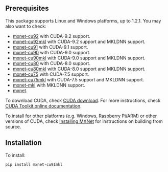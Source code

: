 <!--- Licensed to the Apache Software Foundation (ASF) under one -->
<!--- or more contributor license agreements.  See the NOTICE file -->
<!--- distributed with this work for additional information -->
<!--- regarding copyright ownership.  The ASF licenses this file -->
<!--- to you under the Apache License, Version 2.0 (the -->
<!--- "License"); you may not use this file except in compliance -->
<!--- with the License.  You may obtain a copy of the License at -->

<!---   http://www.apache.org/licenses/LICENSE-2.0 -->

<!--- Unless required by applicable law or agreed to in writing, -->
<!--- software distributed under the License is distributed on an -->
<!--- "AS IS" BASIS, WITHOUT WARRANTIES OR CONDITIONS OF ANY -->
<!--- KIND, either express or implied.  See the License for the -->
<!--- specific language governing permissions and limitations -->
<!--- under the License. -->

Prerequisites
-------------
This package supports Linux and Windows platforms, up to 1.2.1. You may also want to check:
- [mxnet-cu92](https://pypi.python.org/pypi/mxnet-cu92/) with CUDA-9.2 support.
- [mxnet-cu92mkl](https://pypi.python.org/pypi/mxnet-cu92mkl/) with CUDA-9.2 support and MKLDNN support.
- [mxnet-cu91](https://pypi.python.org/pypi/mxnet-cu91/) with CUDA-9.1 support.
- [mxnet-cu90](https://pypi.python.org/pypi/mxnet-cu90/) with CUDA-9.0 support.
- [mxnet-cu90mkl](https://pypi.python.org/pypi/mxnet-cu90mkl/) with CUDA-9.0 support and MKLDNN support.
- [mxnet-cu80](https://pypi.python.org/pypi/mxnet-cu80/) with CUDA-8.0 support.
- [mxnet-cu80mkl](https://pypi.python.org/pypi/mxnet-cu80mkl/) with CUDA-8.0 support and MKLDNN support.
- [mxnet-cu75](https://pypi.python.org/pypi/mxnet-cu75/) with CUDA-7.5 support.
- [mxnet-cu75mkl](https://pypi.python.org/pypi/mxnet-cu75mkl/) with CUDA-7.5 support and MKLDNN support.
- [mxnet-mkl](https://pypi.python.org/pypi/mxnet-mkl/) with MKLDNN support.
- [mxnet](https://pypi.python.org/pypi/mxnet/).

To download CUDA, check [CUDA download](https://developer.nvidia.com/cuda-downloads). For more instructions, check [CUDA Toolkit online documentation](http://docs.nvidia.com/cuda/index.html).

To install for other platforms (e.g. Windows, Raspberry Pi/ARM) or other versions of CUDA, check [Installing MXNet](https://mxnet.apache.org/versions/master/install/index.html) for instructions on building from source.

Installation
------------
To install:
```bash
pip install mxnet-cu91mkl
```
